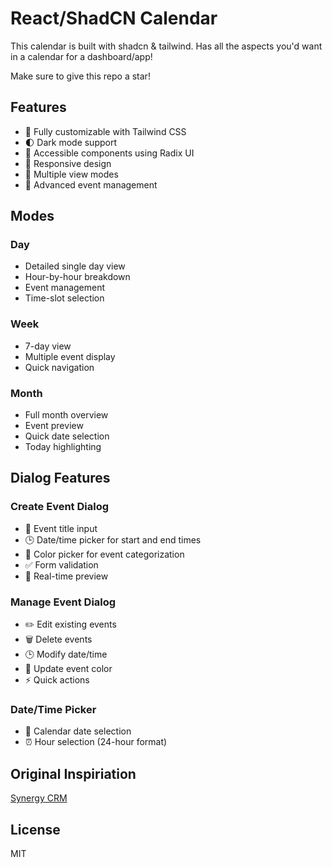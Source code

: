 # React/ShadCN Calendar

This calendar is built with shadcn & tailwind. Has all the aspects you'd want in a calendar for a dashboard/app!

Make sure to give this repo a star!

## Features

- 🎨 Fully customizable with Tailwind CSS
- 🌓 Dark mode support
- 🎯 Accessible components using Radix UI
- 📱 Responsive design
- 🔄 Multiple view modes
- 📅 Advanced event management

## Modes

### Day

- Detailed single day view
- Hour-by-hour breakdown
- Event management
- Time-slot selection

### Week

- 7-day view
- Multiple event display
- Quick navigation

### Month

- Full month overview
- Event preview
- Quick date selection
- Today highlighting

## Dialog Features

### Create Event Dialog

- 📝 Event title input
- 🕒 Date/time picker for start and end times
- 🎨 Color picker for event categorization
- ✅ Form validation
- 🔄 Real-time preview

### Manage Event Dialog

- ✏️ Edit existing events
- 🗑️ Delete events
- 🕒 Modify date/time
- 🎨 Update event color
- ⚡ Quick actions

### Date/Time Picker

- 📅 Calendar date selection
- ⏰ Hour selection (24-hour format)

## Original Inspiriation

[Synergy CRM](https://synergy-platform.vercel.app/calendar)

## License

MIT
